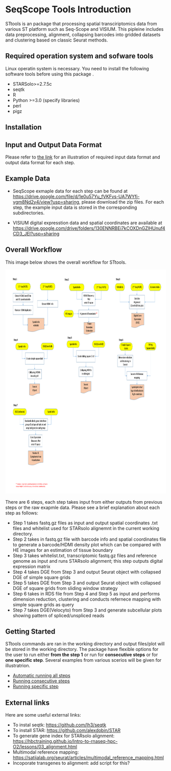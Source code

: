 
# SeqScope Tools Introduction
STtools is an package that processing spatial transciriptomics data from various ST platform such as Seq-Scope and VISIUM. This pipleine includes data preprocessing, alignment, collapsing barcodes into 
gridded datasets and clustering based on classic Seurat methods. 

## Required operation system and sofware tools
Linux operatin system is necessary.
You need to install the following software tools before using this package .
* STARSolo>=2.7.5c
* seqtk
* R 
* Python >=3.0 (specify libraries)
* perl
* pigz

## Installation

## Input and Output Data Format
Please refer to [the link](https://github.com/jyxi7676/STtools/blob/main/doc/fileformats.md) for an illustration of required input data format and output data format for each step.

## Example Data
* SeqScope exmaple data for each step can be found at https://drive.google.com/file/d/1e0u57Yu_fVKFvs-UA7WYfj-vgm8Nd2y4/view?usp=sharing, please download the zip files. For each step, the example input data is stored in the corresponding subdirectories. 

* VISIUM digital expresstion data and spatial coordinates are available at https://drive.google.com/drive/folders/130ENNRBEi7kCOXDnGZlHUnuf4CD3_JEI?usp=sharing

## Overall Workflow

This image below shows the overall workflow for STtools. 

<p align="center">
    <img src="STtools_workflow.png" width="1550" height="700" />
</p>

There are 6 steps, each step takes input from either outputs from previous steps or the raw exapmle data. Please see a brief explanation about each step as follows:

* Step 1 takes fastq.gz files as input and output spatial coordinates .txt files and whitelist used for STARsolo alignemnt in the current working directory.
* Step 2 takes in fastq.gz file with barcode info and spatial coordinates file to generate a barcode/HDMI density plot which can be compared with HE images for an estimation of tissue boundary
* Step 3 takes whitelist.txt, transcriptomic fastq.gz files and reference genome as input and runs STARsolo alignment; this step outputs digital expression matrix
* Step 4 takes DGE from Step 3 and output Seurat object with collapsed DGE of simple square grids
* Step 5 takes DGE from Step 3 and output Seurat object with collapsed DGE of square grids from sliding window strategy
* Step 6 takes in RDS file from Step 4 and Step 5 as input and performs dimension reduction, clustering and conducts refernece mapping with simple square grids as query
* Step 7 takes DGE(Velocyto) from Step 3 and generate subcellular plots showing pattern of spliced/unspliced reads




## Getting Started
STtools commands are ran in the working directory and output files/plot will be stored in the working directory. The package have flexible options for the user to run either **from the step 1** or run for **consecutive steps** or for **one specific step**. Several examples from various scerios will be given for illustratrion. 
* [Automatic running all steps](https://github.com/jyxi7676/STtools/blob/main/doc/readme1.md)
* [Running consecutive steps](https://github.com/jyxi7676/STtools/blob/main/doc/readme2.md)
* [Running specific step](https://github.com/jyxi7676/STtools/blob/main/doc/readme3.md)

## External links
Here are some useful external links:
* To instal seqtk: https://github.com/lh3/seqtk
* To install STAR: https://github.com/alexdobin/STAR
* To generate gene index for STARsolo alignment: https://hbctraining.github.io/Intro-to-rnaseq-hpc-O2/lessons/03_alignment.html
* Multimodal reference mapping: https://satijalab.org/seurat/articles/multimodal_reference_mapping.html
* Incoporate transgenes to alignment: add script for this?

